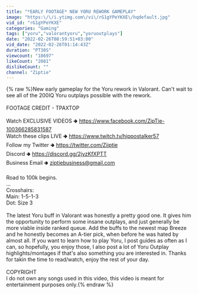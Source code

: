 ```yaml
---
title: "*EARLY FOOTAGE* NEW YORU REWORK GAMEPLAY"
image: "https:\/\/i.ytimg.com\/vi\/rG1gYPeYKXE\/hqdefault.jpg"
vid_id: "rG1gYPeYKXE"
categories: "Gaming"
tags: ["yoru","valorantyoru","yoruoutplays"]
date: "2022-02-26T08:59:51+03:00"
vid_date: "2022-02-26T01:14:43Z"
duration: "PT30S"
viewcount: "18697"
likeCount: "2081"
dislikeCount: ""
channel: "Ziptie"
---
```

{% raw %}New early gameplay for the Yoru rework in Valorant. Can't wait to see all of the 200IQ Yoru outplays possible with the rework.<br /><br />FOOTAGE CREDIT - TPAXTOP<br /><br />Watch EXCLUSIVE VIDEOS 🢂 <a rel="nofollow" target="blank" href="https://www.facebook.com/ZipTie-100366285831587">https://www.facebook.com/ZipTie-100366285831587</a><br />Watch these clips LIVE 🢂 <a rel="nofollow" target="blank" href="https://www.twitch.tv/hippostalker57">https://www.twitch.tv/hippostalker57</a><br />Follow my Twitter 🢂 <a rel="nofollow" target="blank" href="https://twitter.com/Ziiptie">https://twitter.com/Ziiptie</a><br />Discord 🢂 <a rel="nofollow" target="blank" href="https://discord.gg/2jyzKfXPTT">https://discord.gg/2jyzKfXPTT</a><br />Business Email 🢂 ziptiebusiness@gmail.com<br /><br />Road to 100k begins.<br />​...<br />Crosshairs:<br />Main: 1-5-1-3<br />Dot: Size 3<br /><br />The latest Yoru buff in Valorant was honestly a pretty good one. It gives him the opportunity to perform some insane outplays, and just generally be more viable inside ranked queue. Add the buffs to the newest map Breeze and he honestly becomes an A-tier pick, when before he was hated by almost all. If you want to learn how to play Yoru, I post guides as often as I can, so hopefully, you enjoy those, I also post a lot of Yoru Outplay highlights/montages if that's also something you are interested in. Thanks for takin the time to read/watch, enjoy the rest of your day.<br /><br />COPYRIGHT<br />I do not own any songs used in this video, this video is meant for entertainment purposes only.{% endraw %}

